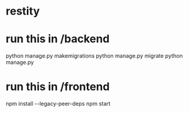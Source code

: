 # restity


# run this in /backend

python manage.py makemigrations
python manage.py migrate
python manage.py 

# run this in /frontend
npm install --legacy-peer-deps
npm start
